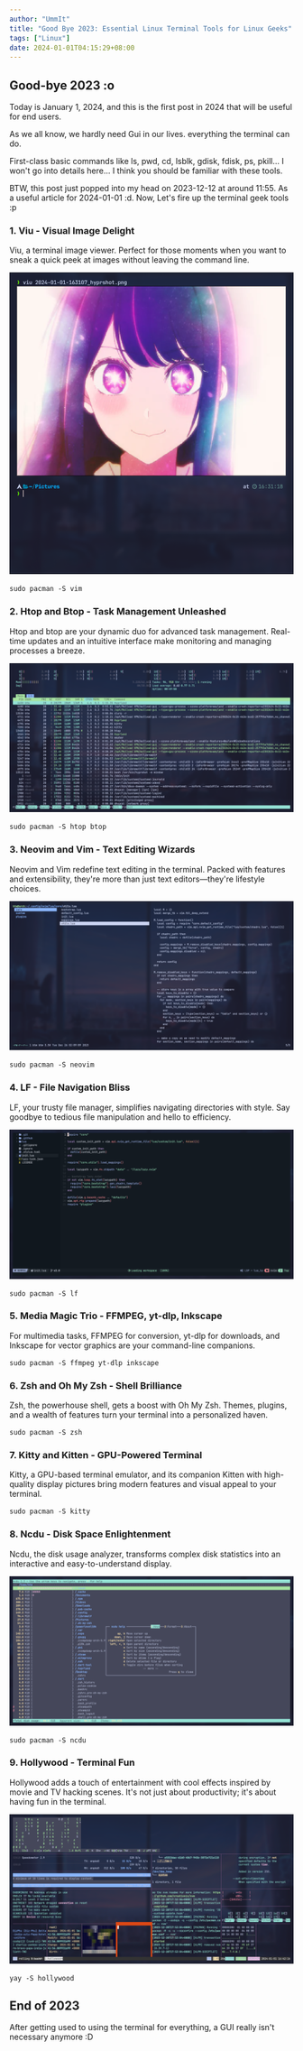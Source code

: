 ```yaml
---
author: "UmmIt"
title: "Good Bye 2023: Essential Linux Terminal Tools for Linux Geeks"
tags: ["Linux"]
date: 2024-01-01T04:15:29+08:00
---
```


## Good-bye 2023 :o

Today is January 1, 2024, and this is the first post in 2024 that will be useful for end users.

As we all know, we hardly need Gui in our lives. everything the terminal can do.

First-class basic commands like ls, pwd, cd, lsblk, gdisk, fdisk, ps, pkill... I won't go into details here... I think you should be familiar with these tools.

BTW, this post just popped into my head on 2023-12-12 at around 11:55. As a useful article for 2024-01-01 :d. Now, Let's fire up the terminal geek tools :p

### 1. Viu - Visual Image Delight

Viu, a terminal image viewer. Perfect for those moments when you want to sneak a quick peek at images without leaving the command line.

![viu](./viu.png)

```shell
sudo pacman -S vim
```

### 2. Htop and Btop - Task Management Unleashed

Htop and btop are your dynamic duo for advanced task management. Real-time updates and an intuitive interface make monitoring and managing processes a breeze.

![htop](./htop.png)

```shell
sudo pacman -S htop btop
```

### 3. Neovim and Vim - Text Editing Wizards

Neovim and Vim redefine text editing in the terminal. Packed with features and extensibility, they're more than just text editors—they're lifestyle choices.

![neovim](./neovim.png)

```shell
sudo pacman -S neovim
```

### 4. LF - File Navigation Bliss
LF, your trusty file manager, simplifies navigating directories with style. Say goodbye to tedious file manipulation and hello to efficiency.

![lf](./lf.png)

```shell
sudo pacman -S lf
```

### 5. Media Magic Trio - FFMPEG, yt-dlp, Inkscape

For multimedia tasks, FFMPEG for conversion, yt-dlp for downloads, and Inkscape for vector graphics are your command-line companions.

```shell
sudo pacman -S ffmpeg yt-dlp inkscape
```

### 6. Zsh and Oh My Zsh - Shell Brilliance
Zsh, the powerhouse shell, gets a boost with Oh My Zsh. Themes, plugins, and a wealth of features turn your terminal into a personalized haven.

```shell
sudo pacman -S zsh
```

### 7. Kitty and Kitten - GPU-Powered Terminal
Kitty, a GPU-based terminal emulator, and its companion Kitten with high-quality display pictures bring modern features and visual appeal to your terminal.

```shell
sudo pacman -S kitty
```

### 8. Ncdu - Disk Space Enlightenment
Ncdu, the disk usage analyzer, transforms complex disk statistics into an interactive and easy-to-understand display.

![ncdu](./ncdu.png)

```shell
sudo pacman -S ncdu
```

### 9. Hollywood - Terminal Fun
Hollywood adds a touch of entertainment with cool effects inspired by movie and TV hacking scenes. It's not just about productivity; it's about having fun in the terminal.

![hollywood](./hollywood.png)

```shell
yay -S hollywood
```

## End of 2023

After getting used to using the terminal for everything, a GUI really isn't necessary anymore :D
